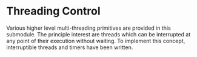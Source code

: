 # Threading Control
Various higher level multi-threading primitives are provided in this submodule.
The principle interest are threads which can be interrupted at any point of their execution without waiting.
To implement this concept, interruptible threads and timers have been written.